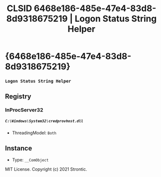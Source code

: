 ﻿---
title: "CLSID 6468e186-485e-47e4-83d8-8d9318675219 | Logon Status String Helper"
excerpt: What is COM-Object CLSID 6468e186-485e-47e4-83d8-8d9318675219?
---

# {6468e186-485e-47e4-83d8-8d9318675219}

### `Logon Status String Helper`

## Registry


### InProcServer32

##### `C:\Windows\System32\credprovhost.dll`
* ThreadingModel: `Both`

## Instance

* Type: `__ComObject`

MIT License. Copyright (c) 2021 Strontic.


